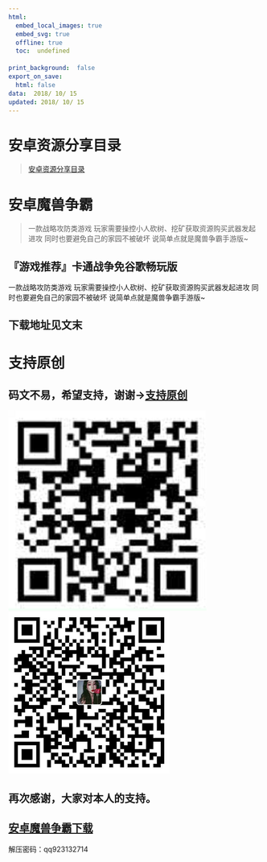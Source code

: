 ```yaml
---
html:
  embed_local_images: true
  embed_svg: true
  offline: true
  toc:  undefined

print_background:  false
export_on_save:
  html: false
data:  2018/ 10/ 15
updated: 2018/ 10/ 15
---
```


# 安卓资源分享目录

> [安卓资源分享目录](https://blog.csdn.net/qq923132714/article/details/83059823 "安卓资源分享目录")

# 安卓魔兽争霸

> 一款战略攻防类游戏
玩家需要操控小人砍树、挖矿获取资源购买武器发起进攻
同时也要避免自己的家园不被破坏
说简单点就是魔兽争霸手游版~


## 『游戏推荐』卡通战争免谷歌畅玩版

 一款战略攻防类游戏
 玩家需要操控小人砍树、挖矿获取资源购买武器发起进攻
 同时也要避免自己的家园不被破坏
 说简单点就是魔兽争霸手游版~






## 下载地址见文末

# 支持原创
## 码文不易，希望支持，谢谢->**[支持原创](http://blog.csdn.net/qq923132714/article/details/79399145)**
![微信支付](https://raw.githubusercontent.com/923132714/my_picture/master/blog/support/weixin.png)![微信支付](https://raw.githubusercontent.com/923132714/my_picture/master/blog/support/支付宝.png)
## 再次感谢，大家对本人的支持。



## [安卓魔兽争霸下载](http://u16848854.ctfile.net/fs/16848854-314733777 "安卓魔兽争霸下载")

解压密码：qq923132714
